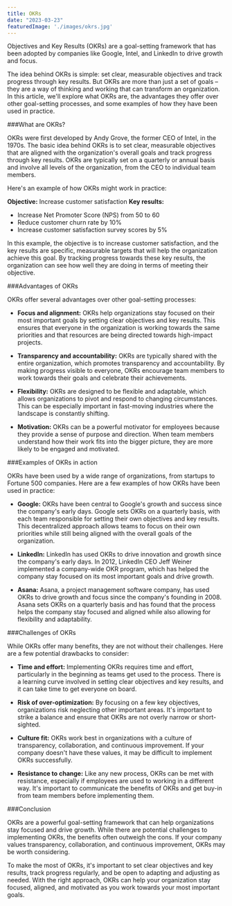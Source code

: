 ```yaml
---
title: OKRs
date: "2023-03-23"
featuredImage: './images/okrs.jpg'
---
```

Objectives and Key Results (OKRs) are a goal-setting framework that has been adopted by companies like Google, Intel, and LinkedIn to drive growth and focus.
<!-- end -->
The idea behind OKRs is simple: set clear, measurable objectives and track progress through key results. But OKRs are more than just a set of goals – they are a way of thinking and working that can transform an organization. In this article, we'll explore what OKRs are, the advantages they offer over other goal-setting processes, and some examples of how they have been used in practice.

###What are OKRs?

OKRs were first developed by Andy Grove, the former CEO of Intel, in the 1970s. The basic idea behind OKRs is to set clear, measurable objectives that are aligned with the organization's overall goals and track progress through key results. OKRs are typically set on a quarterly or annual basis and involve all levels of the organization, from the CEO to individual team members.

Here's an example of how OKRs might work in practice:

**Objective:** Increase customer satisfaction
**Key results:** 
* Increase Net Promoter Score (NPS) from 50 to 60
* Reduce customer churn rate by 10%
* Increase customer satisfaction survey scores by 5%

In this example, the objective is to increase customer satisfaction, and the key results are specific, measurable targets that will help the organization achieve this goal. By tracking progress towards these key results, the organization can see how well they are doing in terms of meeting their objective.

###Advantages of OKRs

OKRs offer several advantages over other goal-setting processes:

* **Focus and alignment:** OKRs help organizations stay focused on their most important goals by setting clear objectives and key results. This ensures that everyone in the organization is working towards the same priorities and that resources are being directed towards high-impact projects.

* **Transparency and accountability:** OKRs are typically shared with the entire organization, which promotes transparency and accountability. By making progress visible to everyone, OKRs encourage team members to work towards their goals and celebrate their achievements.

* **Flexibility:** OKRs are designed to be flexible and adaptable, which allows organizations to pivot and respond to changing circumstances. This can be especially important in fast-moving industries where the landscape is constantly shifting.

* **Motivation:** OKRs can be a powerful motivator for employees because they provide a sense of purpose and direction. When team members understand how their work fits into the bigger picture, they are more likely to be engaged and motivated.

###Examples of OKRs in action

OKRs have been used by a wide range of organizations, from startups to Fortune 500 companies. Here are a few examples of how OKRs have been used in practice:

* **Google:** OKRs have been central to Google's growth and success since the company's early days. Google sets OKRs on a quarterly basis, with each team responsible for setting their own objectives and key results. This decentralized approach allows teams to focus on their own priorities while still being aligned with the overall goals of the organization.

* **LinkedIn:** LinkedIn has used OKRs to drive innovation and growth since the company's early days. In 2012, LinkedIn CEO Jeff Weiner implemented a company-wide OKR program, which has helped the company stay focused on its most important goals and drive growth.

* **Asana:** Asana, a project management software company, has used OKRs to drive growth and focus since the company's founding in 2008. Asana sets OKRs on a quarterly basis and has found that the process helps the company stay focused and aligned while also allowing for flexibility and adaptability.

###Challenges of OKRs

While OKRs offer many benefits, they are not without their challenges. Here are a few potential drawbacks to consider:

* **Time and effort:** Implementing OKRs requires time and effort, particularly in the beginning as teams get used to the process. There is a learning curve involved in setting clear objectives and key results, and it can take time to get everyone on board.

* **Risk of over-optimization:** By focusing on a few key objectives, organizations risk neglecting other important areas. It's important to strike a balance and ensure that OKRs are not overly narrow or short-sighted.

* **Culture fit:** OKRs work best in organizations with a culture of transparency, collaboration, and continuous improvement. If your company doesn't have these values, it may be difficult to implement OKRs successfully.

* **Resistance to change:** Like any new process, OKRs can be met with resistance, especially if employees are used to working in a different way. It's important to communicate the benefits of OKRs and get buy-in from team members before implementing them.

###Conclusion

OKRs are a powerful goal-setting framework that can help organizations stay focused and drive growth. While there are potential challenges to implementing OKRs, the benefits often outweigh the cons. If your company values transparency, collaboration, and continuous improvement, OKRs may be worth considering. 

To make the most of OKRs, it's important to set clear objectives and key results, track progress regularly, and be open to adapting and adjusting as needed. With the right approach, OKRs can help your organization stay focused, aligned, and motivated as you work towards your most important goals.